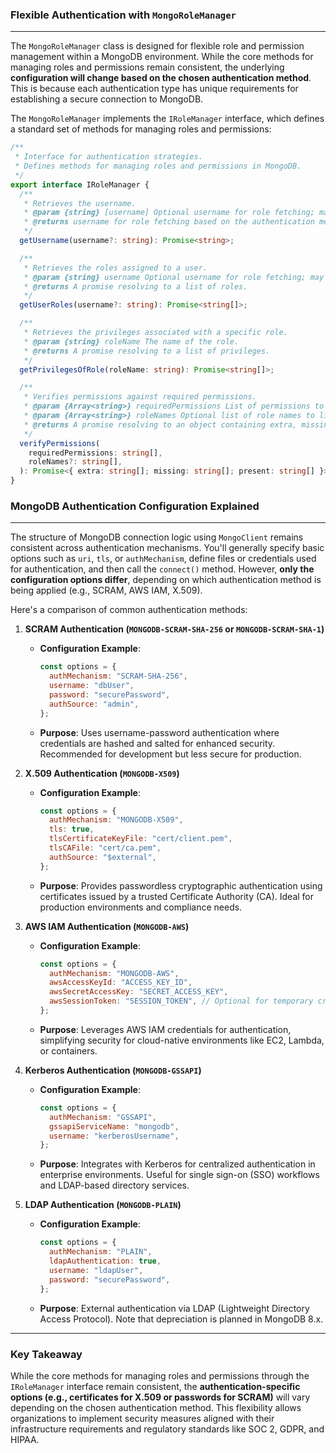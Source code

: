 ### Flexible Authentication with `MongoRoleManager`

---

The `MongoRoleManager` class is designed for flexible role and permission management within a MongoDB environment. While the core methods for managing roles and permissions remain consistent, the underlying **configuration will change based on the chosen authentication method**. This is because each authentication type has unique requirements for establishing a secure connection to MongoDB.

The `MongoRoleManager` implements the `IRoleManager` interface, which defines a standard set of methods for managing roles and permissions:

```typescript
/**
 * Interface for authentication strategies.
 * Defines methods for managing roles and permissions in MongoDB.
 */
export interface IRoleManager {
  /**
   * Retrieves the username.
   * @param {string} [username] Optional username for role fetching; may be derived dynamically.
   * @returns username for role fetching based on the authentication method.
   */
  getUsername(username?: string): Promise<string>;

  /**
   * Retrieves the roles assigned to a user.
   * @param {string} username Optional username for role fetching; may be derived dynamically.
   * @returns A promise resolving to a list of roles.
   */
  getUserRoles(username?: string): Promise<string[]>;

  /**
   * Retrieves the privileges associated with a specific role.
   * @param {string} roleName The name of the role.
   * @returns A promise resolving to a list of privileges.
   */
  getPrivilegesOfRole(roleName: string): Promise<string[]>;

  /**
   * Verifies permissions against required permissions.
   * @param {Array<string>} requiredPermissions List of permissions to check against.
   * @param {Array<string>} roleNames Optional list of role names to limit verification scope.
   * @returns A promise resolving to an object containing extra, missing, and present permissions.
   */
  verifyPermissions(
    requiredPermissions: string[],
    roleNames?: string[],
  ): Promise<{ extra: string[]; missing: string[]; present: string[] }>;
}
```

### MongoDB Authentication Configuration Explained

---

The structure of MongoDB connection logic using `MongoClient` remains consistent across authentication mechanisms. You'll generally specify basic options such as `uri`, `tls`, or `authMechanism`, define files or credentials used for authentication, and then call the `connect()` method. However, **only the configuration options differ**, depending on which authentication method is being applied (e.g., SCRAM, AWS IAM, X.509).

Here's a comparison of common authentication methods:

1.  **SCRAM Authentication (`MONGODB-SCRAM-SHA-256` or `MONGODB-SCRAM-SHA-1`)**
    * **Configuration Example**:

        ```javascript
        const options = {
          authMechanism: "SCRAM-SHA-256",
          username: "dbUser",
          password: "securePassword",
          authSource: "admin",
        };
        ```
    * **Purpose**: Uses username-password authentication where credentials are hashed and salted for enhanced security. Recommended for development but less secure for production.

2.  **X.509 Authentication (`MONGODB-X509`)**
    * **Configuration Example**:

        ```javascript
        const options = {
          authMechanism: "MONGODB-X509",
          tls: true,
          tlsCertificateKeyFile: "cert/client.pem",
          tlsCAFile: "cert/ca.pem",
          authSource: "$external",
        };
        ```
    * **Purpose**: Provides passwordless cryptographic authentication using certificates issued by a trusted Certificate Authority (CA). Ideal for production environments and compliance needs.

3.  **AWS IAM Authentication (`MONGODB-AWS`)**
    * **Configuration Example**:

        ```javascript
        const options = {
          authMechanism: "MONGODB-AWS",
          awsAccessKeyId: "ACCESS_KEY_ID",
          awsSecretAccessKey: "SECRET_ACCESS_KEY",
          awsSessionToken: "SESSION_TOKEN", // Optional for temporary credentials
        };
        ```
    * **Purpose**: Leverages AWS IAM credentials for authentication, simplifying security for cloud-native environments like EC2, Lambda, or containers.

4.  **Kerberos Authentication (`MONGODB-GSSAPI`)**
    * **Configuration Example**:

        ```javascript
        const options = {
          authMechanism: "GSSAPI",
          gssapiServiceName: "mongodb",
          username: "kerberosUsername",
        };
        ```
    * **Purpose**: Integrates with Kerberos for centralized authentication in enterprise environments. Useful for single sign-on (SSO) workflows and LDAP-based directory services.

5.  **LDAP Authentication (`MONGODB-PLAIN`)**
    * **Configuration Example**:

        ```javascript
        const options = {
          authMechanism: "PLAIN",
          ldapAuthentication: true,
          username: "ldapUser",
          password: "securePassword",
        };
        ```
    * **Purpose**: External authentication via LDAP (Lightweight Directory Access Protocol). Note that depreciation is planned in MongoDB 8.x.

---

### Key Takeaway

While the core methods for managing roles and permissions through the `IRoleManager` interface remain consistent, the **authentication-specific options (e.g., certificates for X.509 or passwords for SCRAM)** will vary depending on the chosen authentication method. This flexibility allows organizations to implement security measures aligned with their infrastructure requirements and regulatory standards like SOC 2, GDPR, and HIPAA.